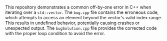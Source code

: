 This repository demonstrates a common off-by-one error in C++ when iterating over a `std::vector`. The `bug.cpp` file contains the erroneous code, which attempts to access an element beyond the vector's valid index range. This results in undefined behavior, potentially causing crashes or unexpected output.  The `bugSolution.cpp` file provides the corrected code with the proper loop condition to avoid the error.